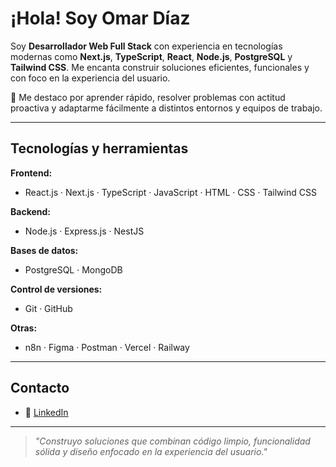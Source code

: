 # ¡Hola! Soy Omar Díaz

Soy **Desarrollador Web Full Stack** con experiencia en tecnologías modernas como **Next.js**, **TypeScript**, **React**, **Node.js**, **PostgreSQL** y **Tailwind CSS**. Me encanta construir soluciones eficientes, funcionales y con foco en la experiencia del usuario.

🎯 Me destaco por aprender rápido, resolver problemas con actitud proactiva y adaptarme fácilmente a distintos entornos y equipos de trabajo.

---

## Tecnologías y herramientas

**Frontend:**
- React.js · Next.js · TypeScript · JavaScript · HTML · CSS · Tailwind CSS

**Backend:**
- Node.js · Express.js · NestJS

**Bases de datos:**
- PostgreSQL · MongoDB

**Control de versiones:**
- Git · GitHub

**Otras:**
- n8n · Figma · Postman · Vercel · Railway
<!--
---

## 🚀 Proyectos destacados

- 🔗 [Nombre del Proyecto 1](https://github.com/tuusuario/proyecto1) – Descripción corta, tecnologías, funcionalidades.
- 🔗 [Nombre del Proyecto 2](https://github.com/tuusuario/proyecto2) – Descripción corta, tecnologías, funcionalidades.

*(Reemplazá con tus proyectos reales y les metemos diseño si querés)*
-->
---

## Contacto

<!--- 📧 omardiazditta.com  -->
- 💼 [LinkedIn](https://www.linkedin.com/in/omar-diaz-ditta-73629a2b3/)  
<!-- - 🌐 [Portafolio](https://tu-portafolio.com) *(si tenés, si no, lo armamos luego)*-->

---

> _"Construyo soluciones que combinan código limpio, funcionalidad sólida y diseño enfocado en la experiencia del usuario."_  

